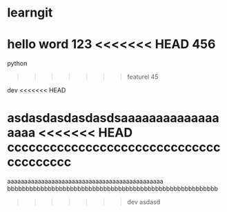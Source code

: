 # learngit
hello word
123
<<<<<<< HEAD
456
=======
python
>>>>>>> featurel
45

dev
<<<<<<< HEAD


asdasdasdasdasdsaaaaaaaaaaaaaaaaaa
<<<<<<< HEAD
ccccccccccccccccccccccccccccccccccccccc
=======

aaaaaaaaaaaaaaaaaaaaaaaaaaaaaaaaaaaaaaaaaaaaaa
bbbbbbbbbbbbbbbbbbbbbbbbbbbbbbbbbbbbbbbbbbbbbbbbbbbbbbbbb
>>>>>>> dev
asdasd
